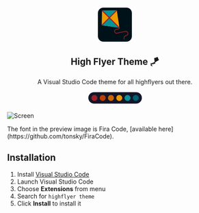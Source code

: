 
<p align="center">
  <img src="assets/icon.png" width="80" />
  <h2 align="center">High Flyer Theme 🪁</h2>
</p>

<p align="center">A Visual Studio Code theme for all highflyers out there.</p>

<p align="center">
  <img src="assets/colors.png" width="125" />
</p>

![Screen](Screenshot.png)
<p>The font in the preview image is Fira Code, [available here](https://github.com/tonsky/FiraCode).</p>

## Installation

1.  Install [Visual Studio Code](https://code.visualstudio.com/)
2.  Launch Visual Studio Code
3.  Choose **Extensions** from menu
4.  Search for `highflyer theme`
5.  Click **Install** to install it
